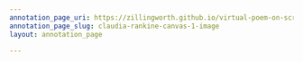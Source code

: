 ```yaml
---
annotation_page_uri: https://zillingworth.github.io/virtual-poem-on-screen/annotations/claudia-rankine-canvas-1-image.json
annotation_page_slug: claudia-rankine-canvas-1-image
layout: annotation_page

---
```

